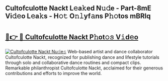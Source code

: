 ## Cultofculotte Nackt L𝚎a𝚔ed N𝚞𝚍e - Part-8mE Vi𝚍𝚎o L𝚎a𝚔s - H𝚘𝚝 O𝚗𝚕yf𝚊ns P𝚑𝚘tos mBRlq

# <h2><a href="http://kf1qg72.oniu.top/?m=Cultofculotte+Nackt">🔗👉 🔴 Cultofculotte Nackt P𝚑ot𝚘𝚜 V𝚒d𝚎o</a></h2>

[![Cultofculotte Nackt Nu𝚍e𝚜](https://i.imgur.com/0qMVB7G.gif)](http://kf1qg72.oniu.top/?m=Cultofculotte+Nackt)
Web-based artist and dance collaborator Cultofculotte Nackt, recognized for publishing dance and lifestyle tutorials through solo and collaborative dance routines and compact clips. Remarkable philanthropist Cultofculotte Nackt, acclaimed for their generous contributions and efforts to improve the world.  
